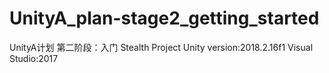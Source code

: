 # UnityA_plan-stage2_getting_started
UnityA计划 第二阶段：入门
Stealth Project
  Unity version:2018.2.16f1
  Visual Studio:2017
